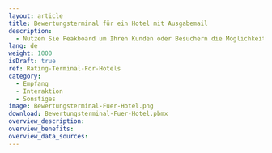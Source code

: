 ```yaml
---
layout: article
title: Bewertungsterminal für ein Hotel mit Ausgabemail
description: 
  - Nutzen Sie Peakboard um Ihren Kunden oder Besuchern die Möglichkeit zu geben Sie zu bewerten. Diese Bewertungen können Sie sich schnell und einfach direkt per Email zusenden lassen.
lang: de
weight: 1000
isDraft: true
ref: Rating-Terminal-For-Hotels
category:
  - Empfang
  - Interaktion
  - Sonstiges
image: Bewertungsterminal-Fuer-Hotel.png
download: Bewertungsterminal-Fuer-Hotel.pbmx
overview_description:
overview_benefits:
overview_data_sources:
---
```


